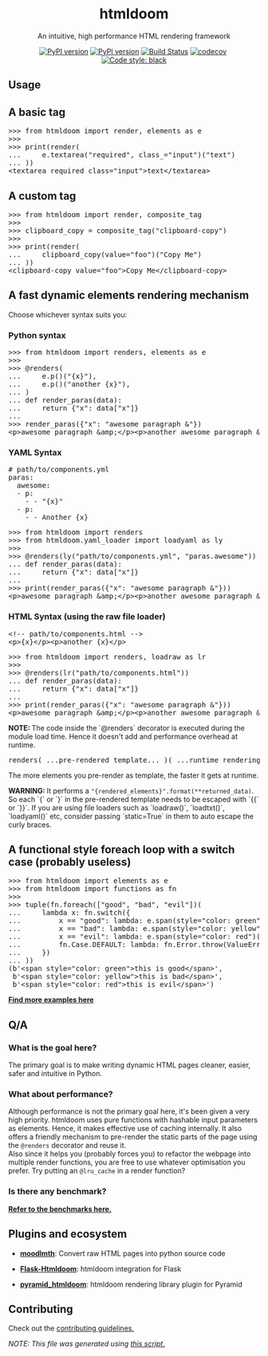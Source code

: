 <h1 align="center">htmldoom</h1><p align="center">An intuitive, high performance HTML rendering framework</p><p align="center"><span><a href="https://pypi.org/project/htmldoom"><img src="https://img.shields.io/pypi/v/htmldoom.svg" alt="PyPI version" /></a></span>&nbsp;<span><a href="https://pypi.org/project/htmldoom"><img src="https://img.shields.io/pypi/pyversions/htmldoom.svg" alt="PyPI version" /></a></span>&nbsp;<span><a href="https://travis-ci.org/sayanarijit/htmldoom"><img src="https://travis-ci.org/sayanarijit/htmldoom.svg?branch=master" alt="Build Status" /></a></span>&nbsp;<span><a href="https://codecov.io/gh/sayanarijit/htmldoom"><img src="https://codecov.io/gh/sayanarijit/htmldoom/branch/master/graph/badge.svg" alt="codecov" /></a></span>&nbsp;<span><a href="https://github.com/python/black"><img src="https://img.shields.io/badge/code%20style-black-000000.svg" alt="Code style: black" /></a></span></p><h2>Usage</h2><p><h2>A basic tag</h2><pre>
&gt;&gt;&gt; from htmldoom import render, elements as e
&gt;&gt;&gt; 
&gt;&gt;&gt; print(render(
...     e.textarea(&quot;required&quot;, class_=&quot;input&quot;)(&quot;text&quot;)
... ))
&lt;textarea required class=&quot;input&quot;&gt;text&lt;/textarea&gt;
</pre></p><p><h2>A custom tag</h2><pre>
&gt;&gt;&gt; from htmldoom import render, composite_tag
&gt;&gt;&gt; 
&gt;&gt;&gt; clipboard_copy = composite_tag(&quot;clipboard-copy&quot;)
&gt;&gt;&gt; 
&gt;&gt;&gt; print(render(
...     clipboard_copy(value=&quot;foo&quot;)(&quot;Copy Me&quot;)
... ))
&lt;clipboard-copy value=&quot;foo&quot;&gt;Copy Me&lt;/clipboard-copy&gt;
</pre></p><p><h2>A fast dynamic elements rendering mechanism</h2><p>Choose whichever syntax suits you:</p><h3>Python syntax</h3><pre>
&gt;&gt;&gt; from htmldoom import renders, elements as e
&gt;&gt;&gt; 
&gt;&gt;&gt; @renders(
...     e.p()(&quot;{x}&quot;),
...     e.p()(&quot;another {x}&quot;),
... )
... def render_paras(data):
...     return {&quot;x&quot;: data[&quot;x&quot;]}
... 
&gt;&gt;&gt; render_paras({&quot;x&quot;: &quot;awesome paragraph &amp;&quot;})
&lt;p&gt;awesome paragraph &amp;amp;&lt;/p&gt;&lt;p&gt;another awesome paragraph &amp;amp;&lt;/p&gt;
</pre><h3>YAML Syntax</h3><pre>
# path/to/components.yml
paras:
  awesome:
  - p:
    - - &quot;{x}&quot;
  - p:
    - - Another {x}
</pre><pre>
&gt;&gt;&gt; from htmldoom import renders
&gt;&gt;&gt; from htmldoom.yaml_loader import loadyaml as ly
&gt;&gt;&gt; 
&gt;&gt;&gt; @renders(ly(&quot;path/to/components.yml&quot;, &quot;paras.awesome&quot;))
... def render_paras(data):
...     return {&quot;x&quot;: data[&quot;x&quot;]}
... 
&gt;&gt;&gt; print(render_paras({&quot;x&quot;: &quot;awesome paragraph &amp;&quot;}))
&lt;p&gt;awesome paragraph &amp;amp;&lt;/p&gt;&lt;p&gt;another awesome paragraph &amp;amp;&lt;/p&gt;
</pre><h3>HTML Syntax (using the raw file loader)</h3><pre>
&lt;!-- path/to/components.html --&gt;
&lt;p&gt;{x}&lt;/p&gt;&lt;p&gt;another {x}&lt;/p&gt;
</pre><pre>
&gt;&gt;&gt; from htmldoom import renders, loadraw as lr
&gt;&gt;&gt; 
&gt;&gt;&gt; @renders(lr(&quot;path/to/components.html&quot;))
... def render_paras(data):
...     return {&quot;x&quot;: data[&quot;x&quot;]}
... 
&gt;&gt;&gt; print(render_paras({&quot;x&quot;: &quot;awesome paragraph &amp;&quot;}))
&lt;p&gt;awesome paragraph &amp;amp;&lt;/p&gt;&lt;p&gt;another awesome paragraph &amp;amp;&lt;/p&gt;
</pre><p><b>NOTE: </b>The code inside the `@renders` decorator is executed during the module load time. Hence it doesn&#x27;t add and performance overhead at runtime.<pre>renders( ...pre-rendered template... )( ...runtime rendering logic... )</pre>The more elements you pre-render as template, the faster it gets at runtime.</p><p><b>WARNING: </b>It performs a <code>&quot;{rendered_elements}&quot;.format(**returned_data)</code>. So each `{` or `}` in the pre-rendered template needs to be escaped with `{{` or `}}`. If you are using file loaders such as `loadraw()`, `loadtxt()`, `loadyaml()` etc, consider passing `static=True` in them to auto escape the curly braces.</p></p><p><h2>A functional style foreach loop with a switch case (probably useless)</h2><pre>
&gt;&gt;&gt; from htmldoom import elements as e
&gt;&gt;&gt; from htmldoom import functions as fn
&gt;&gt;&gt; 
&gt;&gt;&gt; tuple(fn.foreach([&quot;good&quot;, &quot;bad&quot;, &quot;evil&quot;])(
...     lambda x: fn.switch({
...         x == &quot;good&quot;: lambda: e.span(style=&quot;color: green&quot;)(f&quot;this is {x}&quot;),
...         x == &quot;bad&quot;: lambda: e.span(style=&quot;color: yellow&quot;)(f&quot;this is {x}&quot;),
...         x == &quot;evil&quot;: lambda: e.span(style=&quot;color: red&quot;)(f&quot;this is {x}&quot;),
...         fn.Case.DEFAULT: lambda: fn.Error.throw(ValueError(x)),
...     })
... ))
(b&#x27;&lt;span style=&quot;color: green&quot;&gt;this is good&lt;/span&gt;&#x27;,
 b&#x27;&lt;span style=&quot;color: yellow&quot;&gt;this is bad&lt;/span&gt;&#x27;,
 b&#x27;&lt;span style=&quot;color: red&quot;&gt;this is evil&lt;/span&gt;&#x27;)
</pre></p><p><a href="https://github.com/sayanarijit/htmldoom/tree/master/examples"><b>Find more examples here</b></a></p><p><h2>Q/A</h2><h3>What is the goal here?</h3><p>The primary goal is to make writing dynamic HTML pages cleaner, easier, safer and intuitive in Python.</p><h3>What about performance?</h3><p>Although performance is not the primary goal here, it&#x27;s been given a very high priority. htmldoom uses pure functions with hashable input parameters as elements. Hence, it makes effective use of caching internally. It also offers a friendly mechanism to pre-render the static parts of the page using the <code>@renders</code> decorator and reuse it. <br />Also since it helps you (probably forces you) to refactor the webpage into multiple render functions, you are free to use whatever optimisation you prefer. Try putting an <code>@lru_cache</code> in a render function?</p><h3>Is there any benchmark?</h3><p><a href="https://github.com/sayanarijit/htmldoom/blob/master/examples"><b>Refer to the benchmarks here.</b></a></p></p><p><h2>Plugins and ecosystem</h2><p><ul><li><a href="https://github.com/sayanarijit/moodlmth"><b>moodlmth</b></a><span>: Convert raw HTML pages into python source code</span></li></ul><ul><li><a href="https://github.com/sayanarijit/flask-htmldoom"><b>Flask-Htmldoom</b></a><span>: htmldoom integration for Flask</span></li></ul><ul><li><a href="https://github.com/sayanarijit/pyramid_htmldoom"><b>pyramid_htmldoom</b></a><span>: htmldoom rendering library plugin for Pyramid</span></li></ul></p></p><p><h2>Contributing</h2><p>Check out the <a href="https://github.com/sayanarijit/htmldoom/tree/master/CONTRIBUTING.md"> contributing guidelines.</a></p></p><p><i>NOTE: This file was generated using </i><a href="https://github.com/sayanarijit/htmldoom/blob/master/examples/readme.py"><i>this script.</i></a></p>
